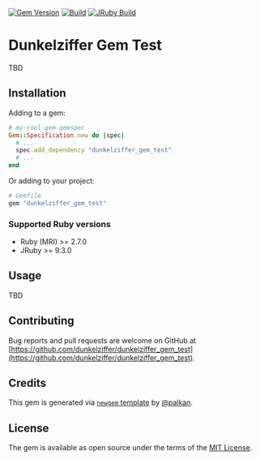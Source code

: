 [![Gem Version](https://badge.fury.io/rb/dunkelziffer_gem_test.svg)](https://rubygems.org/gems/dunkelziffer_gem_test)
[![Build](https://github.com/dunkelziffer/dunkelziffer_gem_test/workflows/Build/badge.svg)](https://github.com/palkan/dunkelziffer_gem_test/actions)
[![JRuby Build](https://github.com/dunkelziffer/dunkelziffer_gem_test/workflows/JRuby%20Build/badge.svg)](https://github.com/dunkelziffer/dunkelziffer_gem_test/actions)

# Dunkelziffer Gem Test

TBD

## Installation

Adding to a gem:

```ruby
# my-cool-gem.gemspec
Gem::Specification.new do |spec|
  # ...
  spec.add_dependency "dunkelziffer_gem_test"
  # ...
end
```

Or adding to your project:

```ruby
# Gemfile
gem "dunkelziffer_gem_test"
```

### Supported Ruby versions

- Ruby (MRI) >= 2.7.0
- JRuby >= 9.3.0

## Usage

TBD

## Contributing

Bug reports and pull requests are welcome on GitHub at [https://github.com/dunkelziffer/dunkelziffer_gem_test](https://github.com/dunkelziffer/dunkelziffer_gem_test).

## Credits

This gem is generated via [`newgem` template](https://github.com/palkan/newgem) by [@palkan](https://github.com/palkan).

## License

The gem is available as open source under the terms of the [MIT License](http://opensource.org/licenses/MIT).
